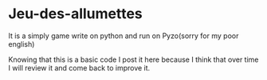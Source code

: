 # Jeu-des-allumettes
It is a simply game write on python and run on Pyzo(sorry for my poor english)

Knowing that this is a basic code I post it here because I think that over time I will review it and come back to improve it.
